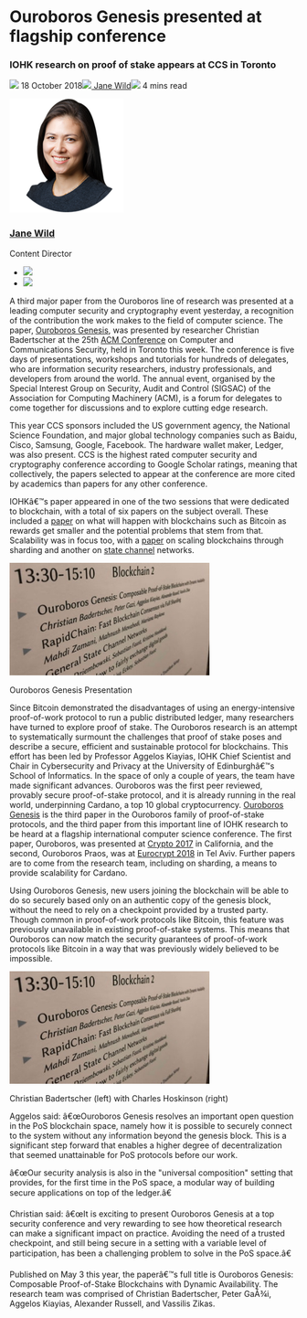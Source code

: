 # Ouroboros Genesis presented at flagship conference
### **IOHK research on proof of stake appears at CCS in Toronto**
![](img/2018-10-18-ouroboros-genesis-presented-at-flagship-conference.002.png) 18 October 2018![](img/2018-10-18-ouroboros-genesis-presented-at-flagship-conference.002.png)[ Jane Wild](/en/blog/authors/jane-wild/page-1/)![](img/2018-10-18-ouroboros-genesis-presented-at-flagship-conference.003.png) 4 mins read

![Jane Wild](img/2018-10-18-ouroboros-genesis-presented-at-flagship-conference.004.png)[](/en/blog/authors/jane-wild/page-1/)
### [**Jane Wild**](/en/blog/authors/jane-wild/page-1/)
Content Director

- ![](img/2018-10-18-ouroboros-genesis-presented-at-flagship-conference.005.png)[](https://www.linkedin.com/in/jane-wild-7898389 "LinkedIn")
- ![](img/2018-10-18-ouroboros-genesis-presented-at-flagship-conference.006.png)[](https://twitter.com/jane_wild_ "Twitter")

A third major paper from the Ouroboros line of research was presented at a leading computer security and cryptography event yesterday, a recognition of the contribution the work makes to the field of computer science. The paper, [Ouroboros Genesis](https://eprint.iacr.org/2018/378.pdf "Ouroboros Genesis, eprint.iacr.org"), was presented by researcher Christian Badertscher at the 25th [ACM Conference](https://www.sigsac.org/ccs/CCS2018/ "sigsac.org") on Computer and Communications Security, held in Toronto this week. The conference is five days of presentations, workshops and tutorials for hundreds of delegates, who are information security researchers, industry professionals, and developers from around the world. The annual event, organised by the Special Interest Group on Security, Audit and Control (SIGSAC) of the Association for Computing Machinery (ACM), is a forum for delegates to come together for discussions and to explore cutting edge research. 

This year CCS sponsors included the US government agency, the National Science Foundation, and major global technology companies such as Baidu, Cisco, Samsung, Google, Facebook. The hardware wallet maker, Ledger, was also present. CCS is the highest rated computer security and cryptography conference according to Google Scholar ratings, meaning that collectively, the papers selected to appear at the conference are more cited by academics than papers for any other conference.

IOHKâ€™s paper appeared in one of the two sessions that were dedicated to blockchain, with a total of six papers on the subject overall. These included a [paper](https://arxiv.org/abs/1805.05288 "The Gap Game, arxiv.org") on what will happen with blockchains such as Bitcoin as rewards get smaller and the potential problems that stem from that. Scalability was in focus too, with a [paper](https://eprint.iacr.org/2018/460.pdf "RapidChain: Scaling Blockchain via Full Sharding, eprint.iacr.org") on scaling blockchains through sharding and another on [state channel](https://eprint.iacr.org/2018/320 "General State Channel Networks, eprint.iacr.org") networks.

![](img/2018-10-18-ouroboros-genesis-presented-at-flagship-conference.007.jpeg) 

Ouroboros Genesis Presentation

Since Bitcoin demonstrated the disadvantages of using an energy-intensive proof-of-work protocol to run a public distributed ledger, many researchers have turned to explore proof of stake. The Ouroboros research is an attempt to systematically surmount the challenges that proof of stake poses and describe a secure, efficient and sustainable protocol for blockchains. This effort has been led by Professor Aggelos Kiayias, IOHK Chief Scientist and Chair in Cybersecurity and Privacy at the University of Edinburghâ€™s School of Informatics. In the space of only a couple of years, the team have made significant advances. Ouroboros was the first peer reviewed, provably secure proof-of-stake protocol, and it is already running in the real world, underpinning Cardano, a top 10 global cryptocurrency. [Ouroboros Genesis](https://www.youtube.com/watch?v=LCeK\_4o-NCc "Ouroboros Genesis: A Provably Secure Proof-of-Stake Blockchain Protocol, youtube.com") is the third paper in the Ouroboros family of proof-of-stake protocols, and the third paper from this important line of IOHK research to be heard at a flagship international computer science conference. The first paper, Ouroboros, was presented at [Crypto 2017](/blog/proof-of-stake-protocol-ouroboros-at-crypto-17/ "Proof-of-stake protocol, Ouroboros, at Crypto 17, iohk.io") in California, and the second, Ouroboros Praos, was at [Eurocrypt 2018](/blog/ouroboros-praos-presented-at-leading-cryptography-conference/ "Ouroboros Praos presented at leading cryptography conference, Eurocrypt, iohk.io") in Tel Aviv. Further papers are to come from the research team, including on sharding, a means to provide scalability for Cardano. 

Using Ouroboros Genesis, new users joining the blockchain will be able to do so securely based only on an authentic copy of the genesis block, without the need to rely on a checkpoint provided by a trusted party. Though common in proof-of-work protocols like Bitcoin, this feature was previously unavailable in existing proof-of-stake systems. This means that Ouroboros can now match the security guarantees of proof-of-work protocols like Bitcoin in a way that was previously widely believed to be impossible.

![](img/2018-10-18-ouroboros-genesis-presented-at-flagship-conference.007.jpeg) 

Christian Badertscher (left) with Charles Hoskinson (right)

Aggelos said: â€œOuroboros Genesis resolves an important open question in the PoS blockchain space, namely how it is possible to securely connect to the system without any information beyond the genesis block. This is a significant step forward that enables a higher degree of decentralization that seemed unattainable for PoS protocols before our work. 

â€œOur security analysis is also in the "universal composition" setting that provides, for the first time in the PoS space, a modular way of building secure applications on top of the ledger.â€

Christian said: â€œIt is exciting to present Ouroboros Genesis at a top security conference and very rewarding to see how theoretical research can make a significant impact on practice. Avoiding the need of a trusted checkpoint, and still being secure in a setting with a variable level of participation, has been a challenging problem to solve in the PoS space.â€

Published on May 3 this year, the paperâ€™s full title is Ouroboros Genesis: Composable Proof-of-Stake Blockchains with Dynamic Availability. The research team was comprised of Christian Badertscher, Peter GaÅ¾i, Aggelos Kiayias, Alexander Russell, and Vassilis Zikas.
